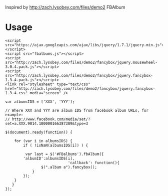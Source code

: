 Inspired by http://zach.lysobey.com/files/demo2 FBAlbum

Usage
=====
    <script src="https://ajax.googleapis.com/ajax/libs/jquery/1.7.1/jquery.min.js"></script>
    <script src="fbalbums.js"></script>
    <script src="http://zach.lysobey.com/files/demo2/fancybox/jquery.mousewheel-3.0.4.pack.js"></script>
    <script src="http://zach.lysobey.com/files/demo2/fancybox/jquery.fancybox-1.3.4.pack.js"></script>
    <link rel="stylesheet" type="text/css" href="http://zach.lysobey.com/files/demo2/fancybox/jquery.fancybox-1.3.4.css" media="screen" />

    var albumsIDS = ['XXX', 'YYY'];
    
    // Where XXX and YYY are album IDS from facebook album URLs, for example:
    // http://www.facebook.com/media/set/?set=a.XXX.9014.100000166387389&type=3
    
    $(document).ready(function() { 

        for (var i in albumsIDS) {
            if ( !isNaN(albumsIDS[i]) ) {

             var last = $('#FBalbums').fbAlbum({
  			'albumID':albumsIDS[i],
                                'callback':	function(){	
					$(".album a").fancybox(); 
				}
			});
        }
       } 
    });
